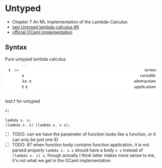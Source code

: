 # Untyped

- Chapter 7 An ML Implementation of the Lambda-Calculus
- [tapl Untyped lambda-calculus #6](https://github.com/at15/reika/issues/6)
- [official OCaml implementation](https://www.cis.upenn.edu/~bcpierce/tapl/checkers/untyped/)

## Syntax

Pure untyped lambda calculus

![pure lambda calculus](p53-untyped-lambda-calculus-syntax.png)

test.f for untyped

````
x;

lambda x. x;
(lambda x. x) (lambda x. x x); 
````

- [ ] TODO: can we have the parameter of function looks like a function, or it can only be just one ID
- [ ] TODO: #7 when function body contains function application, it is not parsed properly `lambda x. x x` should have a body `x x` instead of `(lambda x. x) x`, though actually I think latter makes more sense to me, it's not what we get in the OCaml implementation